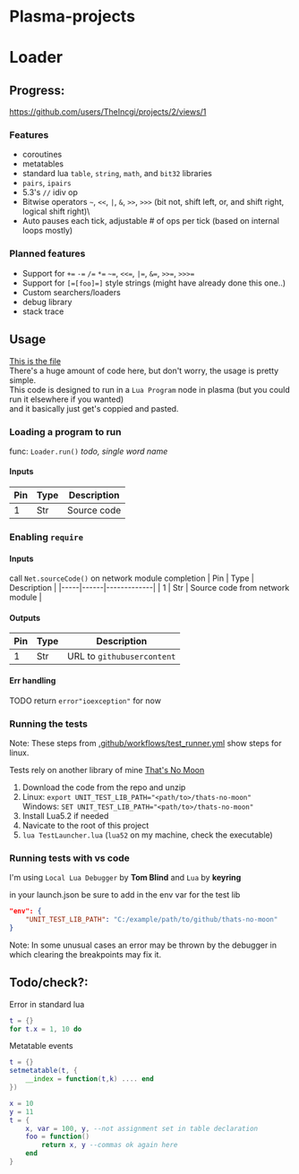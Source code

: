 # Plasma-projects
 
# Loader
## Progress:

https://github.com/users/TheIncgi/projects/2/views/1

### Features
 - coroutines
 - metatables
 - standard lua `table`, `string`, `math`, and `bit32` libraries
 - `pairs`, `ipairs`
 - 5.3's `//` idiv op
 - Bitwise operators `~`, `<<`, `|`, `&`, `>>`, `>>>` (bit not, shift left, or, and shift right, logical shift right)\
 - Auto pauses each tick, adjustable # of ops per tick (based on internal loops mostly) 

### Planned features
 - Support for `+=` `-=` `/=` `*=` `~=`, `<<=`, `|=`, `&=`, `>>=`, `>>>=`
 - Support for `[=[foo]=]` style strings (might have already done this one..)
 - Custom searchers/loaders
 - debug library
 - stack trace

## Usage
[This is the file](https://github.com/TheIncgi/Plasma-projects/blob/main/libs/Load.lua)\
There's a huge amount of code here, but don't worry, the usage is pretty simple. \
This code is designed to run in a `Lua Program` node in plasma (but you could run it elsewhere if you wanted) \
and it basically just get's coppied and pasted.

### Loading a program to run

func: `Loader.run()` *todo, single word name*

#### Inputs

| Pin | Type | Description |
|-----|------|-------------|
| 1   | Str  | Source code |

### Enabling `require`

#### Inputs
call `Net.sourceCode()` on network module completion
| Pin | Type | Description |
|-----|------|-------------|
| 1   | Str  | Source code from network module |

#### Outputs
| Pin | Type | Description |
|-----|------|-------------|
| 1   | Str  | URL to `githubusercontent` |

#### Err handling
TODO 
return `error"ioexception"` for now

### Running the tests
Note: These steps from [.github/workflows/test_runner.yml](https://github.com/TheIncgi/Plasma-projects/blob/d7c587b8922a23a2d910aa03486907d357cd957a/.github/workflows/test_runner.yml#L33-L48) show steps for linux.

Tests rely on another library of mine [That's No Moon](https://github.com/TheIncgi/Thats-No-Moon)
1. Download the code from the repo and unzip
2. Linux: `export UNIT_TEST_LIB_PATH="<path/to>/thats-no-moon"` \
   Windows: `SET UNIT_TEST_LIB_PATH="<path/to>/thats-no-moon"`
3. Install Lua5.2 if needed
4. Navicate to the root of this project
5. `lua TestLauncher.lua` (`lua52` on my machine, check the executable)

### Running tests with vs code
I'm using `Local Lua Debugger` by **Tom Blind** and `Lua` by **keyring**

in your launch.json be sure to add in the env var for the test lib
```json
"env": {
    "UNIT_TEST_LIB_PATH": "C:/example/path/to/github/thats-no-moon"
}
```

Note: In some unusual cases an error may be thrown by the debugger in which clearing the breakpoints may fix it.

## Todo/check?:

Error in standard lua
```lua
t = {}
for t.x = 1, 10 do
``` 

Metatable events
```lua
t = {}
setmetatable(t, {
    __index = function(t,k) .... end
})
```

```lua
x = 10
y = 11
t = {
    x, var = 100, y, --not assignment set in table declaration
    foo = function()
        return x, y --commas ok again here
    end
}
```